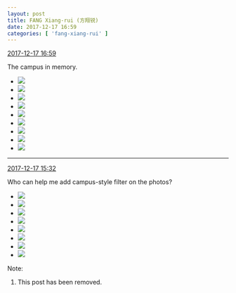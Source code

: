 ```yaml
---
layout: post
title: FANG Xiang-rui (方翔锐)
date: 2017-12-17 16:59
categories: [ 'fang-xiang-rui' ]
---
```


<div class="weibo-info">
  <a href="https://weibo.com/6117583008/FA4ZboARA">2017-12-17 16:59</a>
</div>

The campus in memory.

<!-- more -->

<ul class="weibo-pic-list-3">
  <li class="weibo-pic">
    <a href="https://wx2.sinaimg.cn/mw690/006G0KNGgy1fmjvdfsl7cj32c02c0qv5.jpg"><img src="http://wx2.sinaimg.cn/thumb150/006G0KNGgy1fmjvdfsl7cj32c02c0qv5.jpg" /></a>
  </li>
  <li class="weibo-pic">
    <a href="https://wx2.sinaimg.cn/mw690/006G0KNGgy1fmjvdiqzajj32c02c07wi.jpg"><img src="http://wx2.sinaimg.cn/thumb150/006G0KNGgy1fmjvdiqzajj32c02c07wi.jpg" /></a>
  </li>
  <li class="weibo-pic">
    <a href="https://wx4.sinaimg.cn/mw690/006G0KNGgy1fmjvdljsubj32c02c0b29.jpg"><img src="http://wx4.sinaimg.cn/thumb150/006G0KNGgy1fmjvdljsubj32c02c0b29.jpg" /></a>
  </li>
  <li class="weibo-pic">
    <a href="https://wx4.sinaimg.cn/mw690/006G0KNGgy1fmjvdp4wqlj32c02c0npd.jpg"><img src="http://wx4.sinaimg.cn/thumb150/006G0KNGgy1fmjvdp4wqlj32c02c0npd.jpg" /></a>
  </li>
  <li class="weibo-pic">
    <a href="https://wx4.sinaimg.cn/mw690/006G0KNGgy1fmjvdrto6cj32c02c01ky.jpg"><img src="http://wx4.sinaimg.cn/thumb150/006G0KNGgy1fmjvdrto6cj32c02c01ky.jpg" /></a>
  </li>
  <li class="weibo-pic">
    <a href="https://wx3.sinaimg.cn/mw690/006G0KNGgy1fmjvdu9ptcj32c02c0qv5.jpg"><img src="http://wx3.sinaimg.cn/thumb150/006G0KNGgy1fmjvdu9ptcj32c02c0qv5.jpg" /></a>
  </li>
  <li class="weibo-pic">
    <a href="https://wx1.sinaimg.cn/mw690/006G0KNGgy1fmjvdbwcy5j32c02c0tob.jpg"><img src="http://wx1.sinaimg.cn/thumb150/006G0KNGgy1fmjvdbwcy5j32c02c0tob.jpg" /></a>
  </li>
  <li class="weibo-pic">
    <a href="https://wx1.sinaimg.cn/mw690/006G0KNGgy1fmjvdwmw8oj32c02c0x6p.jpg"><img src="http://wx1.sinaimg.cn/thumb150/006G0KNGgy1fmjvdwmw8oj32c02c0x6p.jpg" /></a>
  </li>
  <li class="weibo-pic">
    <a href="https://wx2.sinaimg.cn/mw690/006G0KNGgy1fmjvdz5rpzj32c02c01ky.jpg"><img src="http://wx2.sinaimg.cn/thumb150/006G0KNGgy1fmjvdz5rpzj32c02c01ky.jpg" /></a>
  </li>
</ul>

---

<div class="weibo-info">
  <a href="https://weibo.com/6117583008/FA4pSnGeM">2017-12-17 15:32</a>
</div>

Who can help me add campus-style filter on the photos?

<ul class="weibo-pic-list-3">
  <li class="weibo-pic">
    <a href="https://wx3.sinaimg.cn/mw690/006G0KNGgy1fmjsuhf74uj30qo0qowjk.jpg"><img src="http://wx3.sinaimg.cn/thumb150/006G0KNGgy1fmjsuhf74uj30qo0qowjk.jpg" /></a>
  </li>
  <li class="weibo-pic">
    <a href="https://wx3.sinaimg.cn/mw690/006G0KNGgy1fmjsuibfl0j30qo0qo78l.jpg"><img src="http://wx3.sinaimg.cn/thumb150/006G0KNGgy1fmjsuibfl0j30qo0qo78l.jpg" /></a>
  </li>
  <li class="weibo-pic">
    <a href="https://wx2.sinaimg.cn/mw690/006G0KNGgy1fmjsujd7z3j30qo0qo79d.jpg"><img src="http://wx2.sinaimg.cn/thumb150/006G0KNGgy1fmjsujd7z3j30qo0qo79d.jpg" /></a>
  </li>
  <li class="weibo-pic">
    <a href="https://wx2.sinaimg.cn/mw690/006G0KNGgy1fmjsuk9fruj30qo0qo42z.jpg"><img src="http://wx2.sinaimg.cn/thumb150/006G0KNGgy1fmjsuk9fruj30qo0qo42z.jpg" /></a>
  </li>
  <li class="weibo-pic">
    <a href="https://wx2.sinaimg.cn/mw690/006G0KNGgy1fmjsul6zdyj30qo0qo0xc.jpg"><img src="http://wx2.sinaimg.cn/thumb150/006G0KNGgy1fmjsul6zdyj30qo0qo0xc.jpg" /></a>
  </li>
  <li class="weibo-pic">
    <a href="https://wx4.sinaimg.cn/mw690/006G0KNGgy1fmjsun597sj30qo0qoait.jpg"><img src="http://wx4.sinaimg.cn/thumb150/006G0KNGgy1fmjsun597sj30qo0qoait.jpg" /></a>
  </li>
  <li class="weibo-pic">
    <a href="https://wx3.sinaimg.cn/mw690/006G0KNGgy1fmjsug79enj30qo0qoagf.jpg"><img src="http://wx3.sinaimg.cn/thumb150/006G0KNGgy1fmjsug79enj30qo0qoagf.jpg" /></a>
  </li>
  <li class="weibo-pic">
    <a href="https://wx3.sinaimg.cn/mw690/006G0KNGgy1fmjsuo8wajj30qo0qojvz.jpg"><img src="http://wx3.sinaimg.cn/thumb150/006G0KNGgy1fmjsuo8wajj30qo0qojvz.jpg" /></a>
  </li>
</ul>

Note:
1. This post has been removed.

